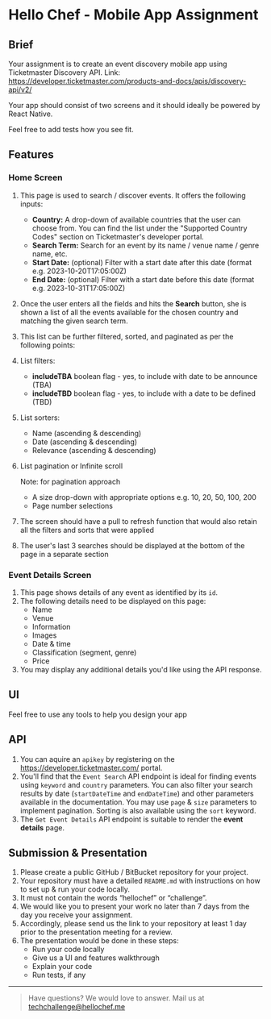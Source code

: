 # Hello Chef - Mobile App Assignment

## Brief

Your assignment is to create an event discovery mobile app using Ticketmaster Discovery API.
Link: https://developer.ticketmaster.com/products-and-docs/apis/discovery-api/v2/

Your app should consist of two screens and it should ideally be powered by React Native.

Feel free to add tests how you see fit.

## Features

### Home Screen

1. This page is used to search / discover events. It offers the following inputs:
    - **Country:** A drop-down of available countries that the user can choose from. You can find the list under the "Supported Country Codes" section on Ticketmaster's developer portal.
    - **Search Term:** Search for an event by its name / venue name / genre name, etc.
    - **Start Date:** (optional) Filter with a start date after this date (format e.g. 2023-10-20T17:05:00Z)
    - **End Date:** (optional) Filter with a start date before this date (format e.g. 2023-10-31T17:05:00Z)
2. Once the user enters all the fields and hits the **Search** button, she is shown a list of all the events available for the chosen country and matching the given search term.
3. This list can be further filtered, sorted, and paginated as per the following points:
4. List filters:
    - **includeTBA** boolean flag - yes, to include with date to be announce (TBA)
    - **includeTBD** boolean flag - yes, to include with a date to be defined (TBD)
5. List sorters:
    - Name (ascending & descending)
    - Date (ascending & descending)
    - Relevance (ascending & descending)
6. List pagination or Infinite scroll
    
    Note: for pagination approach
    - A size drop-down with appropriate options e.g. 10, 20, 50, 100, 200
    - Page number selections

7. The screen should have a pull to refresh function that would also retain all the filters and sorts that were applied
8. The user's last 3 searches should be displayed at the bottom of the page in a separate section

### Event Details Screen

1. This page shows details of any event as identified by its `id`.
2. The following details need to be displayed on this page:
    - Name
    - Venue
    - Information
    - Images
    - Date & time
    - Classification (segment, genre)
    - Price
3. You may display any additional details you'd like using the API response.

## UI

Feel free to use any tools to help you design your app

## API

1. You can aquire an `apikey` by registering on the https://developer.ticketmaster.com/ portal.
2. You'll find that the `Event Search` API endpoint is ideal for finding events using `keyword` and `country` parameters. You can also filter your search results by date (`startDateTime` and `endDateTime`) and other parameters available in the documentation. You may use `page` & `size` parameters to implement pagination. Sorting is also available using the `sort` keyword.
3. The `Get Event Details` API endpoint is suitable to render the **event details** page.


## Submission & Presentation

1. Please create a public GitHub / BitBucket repository for your project.
2. Your repository must have a detailed `README.md` with instructions on how to set up & run your code locally.
3. It must not contain the words “hellochef” or “challenge”.
4. We would like you to present your work no later than 7 days from the day you receive your assignment.
5. Accordingly, please send us the link to your repository at least 1 day prior to the presentation meeting for a review.
6. The presentation would be done in these steps:
    - Run your code locally
    - Give us a UI and features walkthrough
    - Explain your code
    - Run tests, if any

---

> Have questions? We would love to answer. Mail us at techchallenge@hellochef.me
